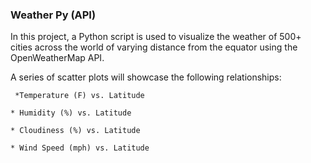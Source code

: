 ###     Weather Py (API)

In this project, a Python script is used to visualize the weather of 500+ cities across the world of varying distance from the equator using the OpenWeatherMap API. 

A series of scatter plots will showcase the following relationships:

     *Temperature (F) vs. Latitude

    * Humidity (%) vs. Latitude

    * Cloudiness (%) vs. Latitude

    * Wind Speed (mph) vs. Latitude


